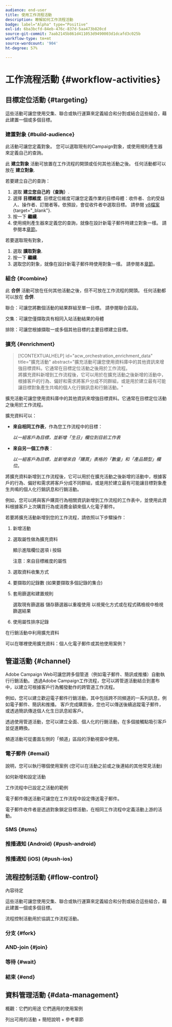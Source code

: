 ```yaml
---
audience: end-user
title: 使用工作流程活動
description: 瞭解如何工作流程活動
badge: label="Alpha" type="Positive"
exl-id: 6ba3bcfd-84eb-476c-837d-5aa473b820cd
source-git-commit: 7aab2145b861d411053d9490003d1dcafd3c025b
workflow-type: tm+mt
source-wordcount: '904'
ht-degree: 57%

---
```



# 工作流程活動 {#workflow-activities}

## 目標定位活動 {#targeting}

這些活動可讓您使用交集、聯合或執行運算來定義組合和分割或結合這些組合，藉此建置一個或多個目標。

### 建置對象 {#build-audience}

此活動可讓您定義對象。 您可以選取現有的Campaign對象，或使用規則產生器來定義自己的查詢。

此 **建立對象** 活動可放置在工作流程的開頭或任何其他活動之後。 任何活動都可以放在 **建立對象**.

若要建立自己的查詢：

1. 選取 **建立您自己的（查詢）**.
1. 選擇 **目標維度**. 目標定位維度可讓您定義作業的目標母體：收件者、合約受益人、操作者、訂閱者等。依預設，會從收件者中選取目標。 請參閱 [v8檔案](https://experienceleague.adobe.com/docs/campaign/automation/workflows/introduction/wf-type/targeting-workflows.html#targeting-and-filtering-dimensions){target="_blank"}.
1. 按一下 **繼續**.
1. 使用規則產生器來定義您的查詢，就像在設計新電子郵件時建立對象一樣。 請參閱本[章節](../audience/segment-builder.md)。

若要選取現有對象，

1. 選取 **讀取對象**.
1. 按一下 **繼續**.
1. 選取您的對象，就像在設計新電子郵件時使用對象一樣。 請參閱本[章節](../audience/add-audience.md)。

### 組合 {#combine}

此 **合併** 活動可放在任何其他活動之後，但不可放在工作流程的開頭。 任何活動都可以放在 **合併**.

聯合：可讓您將數個活動的結果群組至單一目標。 請參閱聯合區段。

交集：可讓您僅擷取具有相同入站活動結果的母體

排除：可讓您根據擷取一或多個其他目標的主要目標建立目標。

### 擴充 {#enrichment}

>[!CONTEXTUALHELP]
>id="acw_orchestration_enrichment_data"
>title="擴充活動"
>abstract="擴充活動可讓您使用資料庫中的其他資訊來增強目標資料。它通常在目標定位活動之後用於工作流程。<br/>將擴充資料新增到工作流程後，它可以用於在擴充活動之後新增的活動中，根據客戶的行為、偏好和需求將客戶分成不同群組，或是用於建立最有可能讓目標對象產生共鳴的個人化行銷訊息和行銷活動。"

擴充活動可讓您使用資料庫中的其他資訊來增強目標資料。它通常在目標定位活動之後用於工作流程。

擴充資料可以：

* **來自相同工作表**，作為您工作流程中的目標：

   *以一組客戶為目標，並新增「生日」欄位到目前工作表*

* **來自另一個工作表**：

   *以一組客戶為目標，並新增來自「購買」表格的「數量」和「產品類型」欄位*。

將擴充資料新增到工作流程後，它可以用於在擴充活動之後新增的活動中，根據客戶的行為、偏好和需求將客戶分成不同群組，或是用於建立最有可能讓目標對象產生共鳴的個人化行銷訊息和行銷活動。

例如，您可以將與客戶購買行為相關資訊新增到工作流程的工作表中，並使用此資料根據客戶上次購買行為或消費金額來個人化電子郵件。

若要將擴充活動新增到您的工作流程，請依照以下步驟操作：

1. 新增活動
1. 選取屬性做為擴充資料

   顯示進階欄位選項
i 按鈕

   注意：來自目標維度的屬性

1. 選取資料收集方式
1. 要擷取的記錄數 (如果要擷取多個記錄的集合)
1. 套用篩選和建置規則

   選取現有篩選器
儲存篩選器以重複使用
以視覺化方式或在程式碼檢視中檢視篩選結果

1. 使用屬性排序記錄

在行銷活動中利用擴充資料

可以在哪裡使用擴充資料：個人化電子郵件或其他使用案例？


## 管道活動 {#channel}

Adobe Campaign Web可讓您跨多個管道（例如電子郵件、簡訊或推播）自動執行行銷活動。 透過Adobe Campaign工作流程，您可以將管道活動結合到畫布中，以建立可根據客戶行為觸發動作的跨管道工作流程。

例如，您可以建立歡迎電子郵件行銷活動，其中包括跨不同頻道的一系列訊息，例如電子郵件、簡訊和推播。 客戶完成購買後，您也可以傳送後續追蹤電子郵件，或透過簡訊傳送個人化生日訊息給客戶。

透過使用管道活動，您可以建立全面、個人化的行銷活動，在多個接觸點吸引客戶並促進轉換。

頻道活動可從畫面左側的「頻道」區段的浮動視窗中使用。

### 電子郵件 {#email}

說明，您可以執行哪個使用案例 (您可以在活動之前或之後連結的其他常見活動)

如何新增和設定活動

工作流程中已設定之活動的範例


電子郵件傳送活動可讓您在工作流程中設定傳送電子郵件。

<!-- Scheduled emails available?

This can be a single send email and sent just once, or it can be a recurring email.
* Single send emails are standard emails, sent once.
* Recurring emails allow you to send the same email multiple times to different targets over a defined period. You can aggregate the deliveries per period in order to get reports that correspond to your needs.

When linked to a scheduler, you can define recurring emails.-->

電子郵件收件者是透過對象鎖定目標活動，在相同工作流程中定義活動上游的活動。

<!--The message preparation is triggered according to the workflow execution parameters. From the message dashboard, you can select whether to request or not a manual confirmation to send the message (required by default). You can start the workflow manually or place a scheduler activity in the workflow to automate execution.-->


### SMS {#sms}

### 推播通知 (Android) {#push-android}

### 推播通知 (iOS) {#push-ios}

## 流程控制活動 {#flow-control}

內容待定

<!--à reformuler-->這些活動可讓您使用交集、聯合或執行運算來定義組合和分割或結合這些組合，藉此建置一個或多個目標。

流程控制活動用於協調工作流程活動。

### 分支 {#fork}

### AND-join {#join}


### 等待 {#wait}

### 結束 {#end}

## 資料管理活動 {#data-management}

概觀：它們的用途
它們適用的使用案例

列出可用的活動 + 簡短說明 + 參考章節

